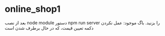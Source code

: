 # online_shop1

بعد از نصب node module دستور npm run server را بزنید.
باگ موجود: عمل نکردن دکمه تعیین قیمت، که در حال برطرف شدن است
